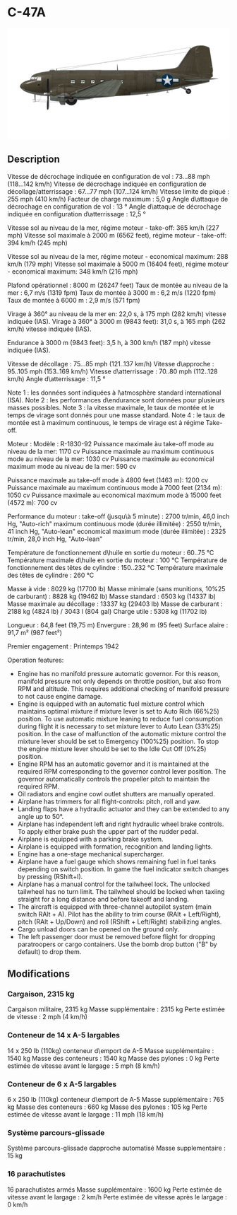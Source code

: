 # C-47A

![c47a](../images/c47a.png)

## Description

Vitesse de décrochage indiquée en configuration de vol : 73...88 mph (118...142 km/h)
Vitesse de décrochage indiquée en configuration de décollage/atterrissage : 67...77 mph (107...124 km/h)
Vitesse limite de piqué : 255 mph (410 km/h)
Facteur de charge maximum : 5,0 g
Angle d\attaque de décrochage en configuration de vol : 13 °
Angle d\attaque de décrochage indiquée en configuration d\atterrissage : 12,5 °

Vitesse sol au niveau de la mer, régime moteur - take-off: 365 km/h (227 mph)
Vitesse sol maximale à 2000 m (6562 feet), régime moteur - take-off: 394 km/h (245 mph)

Vitesse sol au niveau de la mer, régime moteur - economical maximum: 288 km/h (179 mph)
Vitesse sol maximale à 5000 m (16404 feet), régime moteur - economical maximum: 348 km/h (216 mph)

Plafond opérationnel : 8000 m (26247 feet)
Taux de montée au niveau de la mer : 6,7 m/s (1319 fpm)
Taux de montée à 3000 m : 6,2 m/s (1220 fpm)
Taux de montée à 6000 m : 2,9 m/s (571 fpm)

Virage à 360° au niveau de la mer en: 22,0 s, à 175 mph (282 km/h) vitesse indiquée (IAS).
Virage à 360° à 3000 m (9843 feet): 31,0 s, à 165 mph (262 km/h) vitesse indiquée (IAS).

Endurance à 3000 m (9843 feet): 3,5 h, à 300 km/h (187 mph) vitesse indiquée (IAS).

Vitesse de décollage : 75...85 mph (121..137 km/h)
Vitesse d\approche : 95..105 mph (153..169 km/h)
Vitesse d\atterrissage : 70..80 mph (112..128 km/h)
Angle d\atterrissage : 11,5 °

Note 1 : les données sont indiquées à l\atmosphère standard international (ISA).
Note 2 : les performances d\endurance sont données pour plusieurs masses possibles.
Note 3 : la vitesse maximale, le taux de montée et le temps de virage sont donnés pour une masse standard.
Note 4 : le taux de montée est à maximum continuous, le temps de virage est à régime Take-off.

Moteur :
Modèle : R-1830-92
Puissance maximale àu take-off mode au niveau de la mer: 1170 cv
Puissance maximale au maximum continuous mode au niveau de la mer: 1030 cv
Puissance maximale au economical maximum mode au niveau de la mer: 590 cv

Puissance maximale au take-off mode à 4800 feet (1463 m): 1200 cv
Puissance maximale au maximum continuous mode à 7000 feet (2134 m): 1050 cv
Puissance maximale au economical maximum mode à 15000 feet (4572 m): 700 cv

Performance du moteur :
take-off (jusqu\à 5 minute) : 2700 tr/min, 46,0 inch Hg, "Auto-rich"
maximum continuous mode (durée illimitée) : 2550 tr/min, 41 inch Hg, "Auto-lean"
economical maximum mode (durée illimitée) : 2325 tr/min, 28,0 inch Hg, "Auto-lean"

Température de fonctionnement d\huile en sortie du moteur : 60..75 °C
Température maximale d\huile en sortie du moteur : 100 °C
Température de fonctionnement des têtes de cylindre : 150..232 °C
Température maximale des têtes de cylindre : 260 °C

Masse à vide : 8029 kg (17700 lb)
Masse minimale (sans munitions, 10%25 de carburant) : 8828 kg (19462 lb)
Masse standard : 6503 kg (14337 lb)
Masse maximale au décollage : 13337 kg (29403 lb)
Masse de carburant : 2188 kg (4824 lb) / 3043 l (804 gal)
Charge utile : 5308 kg (11702 lb)

Longueur : 64,8 feet (19,75 m)
Envergure : 28,96 m (95 feet)
Surface alaire : 91,7 m² (987 feet²)

Premier engagement : Printemps 1942

Operation features:
- Engine has no manifold pressure automatic governor. For this reason, manifold pressure not only depends on throttle position, but also from RPM and altitude. This requires additional checking of manifold pressure to not cause engine damage.
- Engine is equipped with an automatic fuel mixture control which maintains optimal mixture if mixture lever is set to Auto Rich (66%25) position. To use automatic mixture leaning to reduce fuel consumption during flight it is necessary to set mixture lever to Auto Lean (33%25) position. In the case of malfunction of the automatic mixture control the mixture lever should be set to Emergency (100%25) position. To stop the engine mixture lever should be set to the Idle Cut Off (0%25) position.
- Engine RPM has an automatic governor and it is maintained at the required RPM corresponding to the governor control lever position. The governor automatically controls the propeller pitch to maintain the required RPM.
- Oil radiators and engine cowl outlet shutters are manually operated.
- Airplane has trimmers for all flight-controls: pitch, roll and yaw.
- Landing flaps have a hydraulic actuator and they can be extended to any angle up to 50°.
- Airplane has independent left and right hydraulic wheel brake controls. To apply either brake push the upper part of the rudder pedal.
- Airplane is equipped with a parking brake system.
- Airplane is equipped with formation, recognition and landing lights.
- Engine has a one-stage mechanical supercharger.
- Airplane have a fuel gauge which shows remaining fuel in fuel tanks depending on switch position. In game the fuel indicator switch changes by pressing (RShift+I).
- Airplane has a manual control for the tailwheel lock. The unlocked tailwheel has no turn limit. The tailwheel should be locked when taxiing straight for a long distance and before takeoff and landing.
- The aircraft is equipped with three-channel autopilot system (main switch RAlt + A). Pilot has the ability to trim course (RAlt + Left/Right), pitch (RAlt + Up/Down) and roll (RShift + Left/Right) stabilizing angles.
- Cargo unload doors can be opened on the ground only.
- The left passenger door must be removed before flight for dropping paratroopers or cargo containers. Use the bomb drop button ("B" by default) to drop them.

## Modifications


### Cargaison, 2315 kg

Cargaison militaire, 2315 kg
Masse supplémentaire : 2315 kg
Perte estimée de vitesse : 2 mph (4 km/h)


### Conteneur de 14 x A-5 largables

14 x 250 lb (110kg) conteneur d\emport de A-5
Masse supplémentaire : 1540 kg
Masse des conteneurs : 1540 kg
Masse des pylones : 0 kg
Perte estimée de vitesse avant le largage : 5 mph (8 km/h)


### Conteneur de 6 x A-5 largables

6 x 250 lb (110kg) conteneur d\emport de A-5
Masse supplémentaire : 765 kg
Masse des conteneurs : 660 kg
Masse des pylones : 105 kg
Perte estimée de vitesse avant le largage : 11 mph (18 km/h)


### Système parcours-glissade

Système parcours-glissade dapproche automatisé
Masse supplementaire : 15 kg


### 16 parachutistes

16 parachutistes armés
Masse supplémentaire : 1600 kg
Perte estimée de vitesse avant le largage : 2 km/h
Perte estimée de vitesse après le largage : 0 km/h